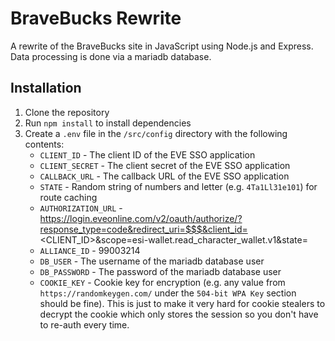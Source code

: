 # BraveBucks Rewrite

A rewrite of the BraveBucks site in JavaScript using Node.js and Express. Data processing is done via a mariadb database.

## Installation

1. Clone the repository
2. Run `npm install` to install dependencies
3. Create a `.env` file in the `/src/config` directory with the following contents:
    - `CLIENT_ID` - The client ID of the EVE SSO application
    - `CLIENT_SECRET` - The client secret of the EVE SSO application
    - `CALLBACK_URL` - The callback URL of the EVE SSO application
    - `STATE` - Random string of numbers and letter (e.g. `4Ta1Ll31e101`) for route caching
    - `AUTHORIZATION_URL` - https://login.eveonline.com/v2/oauth/authorize/?response_type=code&redirect_uri=$$$&client_id=<CLIENT_ID>&scope=esi-wallet.read_character_wallet.v1&state=<STATE>
    - `ALLIANCE_ID` - 99003214
    - `DB_USER` - The username of the mariadb database user
    - `DB_PASSWORD` - The password of the mariadb database user
    - `COOKIE_KEY` - Cookie key for encryption (e.g. any value from `https://randomkeygen.com/` under the `504-bit WPA Key` section should be fine). This is just to make it very hard for cookie stealers to decrypt the cookie which only stores the session so you don't have to re-auth every time.